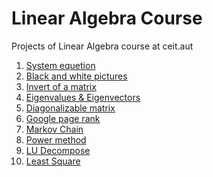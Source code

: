 # Linear Algebra Course

Projects of Linear Algebra course at ceit.aut

<ol>
  <li>
    <a href="https://github.com/amirhnajafiz/Linear-Algebra-Course/tree/master/01.%20System%20Equetion">
      System equetion
    </a>
  </li>
  <li>
    <a href="https://github.com/amirhnajafiz/Linear-Algebra-Course/tree/master/02.%20Black%20%26%20White%20Pics">
      Black and white pictures
    </a>
  </li>
  <li>
    <a href="https://github.com/amirhnajafiz/Linear-Algebra-Course/tree/master/03.%20Invert%20Matrix">
      Invert of a matrix
    </a>
  </li>
  <li>
    <a href="https://github.com/amirhnajafiz/Linear-Algebra-Course/tree/master/04.%20Eigenvalue%20%26%20Eigenvector">
      Eigenvalues & Eigenvectors
    </a>
  </li>
  <li>
    <a href="https://github.com/amirhnajafiz/Linear-Algebra-Course/tree/master/05.%20Diagonalizable%20Matrix">
      Diagonalizable matrix
    </a>
  </li>
  <li>
    <a href="https://github.com/amirhnajafiz/Linear-Algebra-Course/tree/master/06.%20Google%20Page%20Rank">
      Google page rank
    </a>
  </li>
  <li>
    <a href="https://github.com/amirhnajafiz/Linear-Algebra-Course/tree/master/07.%20Markov%20Chain">
      Markov Chain
    </a>
  </li>
  <li>
    <a href="https://github.com/amirhnajafiz/Linear-Algebra-Course/tree/master/08.%20Power%20Method">
      Power method
    </a>
  </li>
  <li>
    <a href="https://github.com/amirhnajafiz/Linear-Algebra-Course/tree/master/09.%20LU%20Decompose">
      LU Decompose
    </a>
  </li>
  <li>
    <a href="https://github.com/amirhnajafiz/Linear-Algebra-Course/tree/master/10.%20Least%20Square">
      Least Square
    </a>
  </li>
</ol>
